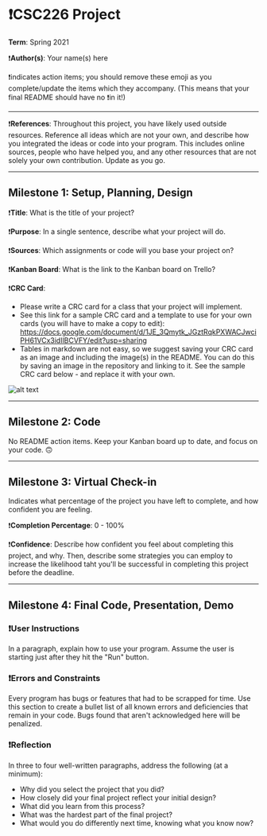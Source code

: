 # ❗CSC226 Project

**Term**: Spring 2021

❗️**Author(s)**: Your name(s) here

❗️indicates action items; you should remove these emoji as you complete/update the items which they accompany. (This means that your final README should have no ❗️in it!)

---

❗**References**: 
Throughout this project, you have likely used outside resources. Reference all ideas which are not your own, and describe how you integrated the ideas or code into your program. This includes online sources, people who have helped you, and any other resources that are not solely your own contribution. Update as you go.

---

## Milestone 1: Setup, Planning, Design

❗️**Title**: What is the title of your project?

❗**Purpose**: In a single sentence, describe what your project will do.

❗️**Sources**: Which assignments or code will you base your project on?

❗️**Kanban Board**: What is the link to the Kanban board on Trello?

❗️**CRC Card**:
  - Please write a CRC card for a class that your project will implement.
  - See this link for a sample CRC card and a template to
  use for your own cards (you will have to make a copy to edit): https://docs.google.com/document/d/1JE_3Qmytk_JGztRqkPXWACJwciPH61VCx3idIlBCVFY/edit?usp=sharing
  - Tables in markdown are not easy, so we suggest saving your CRC card
  as an image and including the image(s) in the README. You can do this
  by saving an image in the repository and linking to it. See the sample CRC card below - and replace it with your own.
  
![alt text](image/crc.png "Image of CRC card as an example. Upload your CRC card(s) in place of this one")

---

## Milestone 2: Code

No README action items. Keep your Kanban board up to date, and focus on your code. 🙃

---

## Milestone 3: Virtual Check-in

Indicates what percentage of the project you have left to complete, and how confident you are feeling. 

❗️**Completion Percentage**: 0 - 100%

❗️**Confidence**: Describe how confident you feel about completing this project, and why. Then, describe some strategies you can employ to increase the likelihood taht you'll be successful in completing this project before the deadline.

---

## Milestone 4: Final Code, Presentation, Demo

### ❗User Instructions
In a paragraph, explain how to use your program. Assume the user is starting just after they hit the "Run" button. 

### ❗Errors and Constraints
Every program has bugs or features that had to be scrapped for time. Use this section to create a bullet list of all known errors and deficiencies that remain in your code. Bugs found that aren't acknowledged here will be penalized.

### ❗Reflection
In three to four well-written paragraphs, address the following (at a minimum):
- Why did you select the project that you did?
- How closely did your final project reflect your initial design?
- What did you learn from this process?
- What was the hardest part of the final project?
- What would you do differently next time, knowing what you know now?
